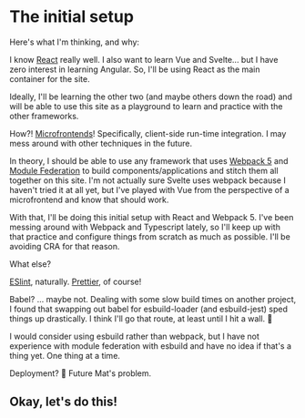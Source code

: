 # The initial setup

Here's what I'm thinking, and why:

I know [React](https://reactjs.org/) really well. I also want to learn Vue and Svelte... but I have zero interest in learning Angular. So, I'll be using React as the main container for the site.

Ideally, I'll be learning the other two (and maybe others down the road) and will be able to use this site as a playground to learn and practice with the other frameworks.

How?! [Microfrontends](https://microfrontends.info/microfrontends/)! Specifically, client-side run-time integration. I may mess around with other techniques in the future.

In theory, I should be able to use any framework that uses [Webpack 5](https://webpack.js.org/) and [Module Federation](https://webpack.js.org/plugins/module-federation-plugin/) to build components/applications and stitch them all together on this site. I'm not actually sure Svelte uses webpack because I haven't tried it at all yet, but I've played with Vue from the perspective of a microfrontend and know that should work.

With that, I'll be doing this initial setup with React and Webpack 5. I've been messing around with Webpack and Typescript lately, so I'll keep up with that practice and configure things from scratch as much as possible. I'll be avoiding CRA for that reason.

What else?

[ESlint](https://eslint.org/), naturally. [Prettier](https://prettier.io/), of course!

Babel? ... maybe not. Dealing with some slow build times on another project, I found that swapping out babel for esbuild-loader (and esbuild-jest) sped things up drastically. I think I'll go that route, at least until I hit a wall. 🤞

I would consider using esbuild rather than webpack, but I have not experience with module federation with esbuild and have no idea if that's a thing yet. One thing at a time.

Deployment? 🤷 Future Mat's problem.

## Okay, let's do this!
